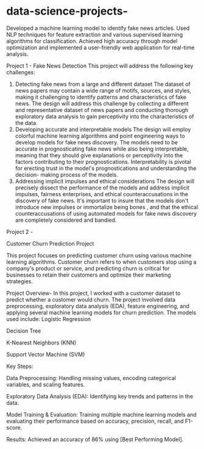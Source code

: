 # data-science-projects-
Developed a machine learning model to identify fake news articles. Used NLP techniques for feature extraction and various supervised learning algorithms for classification. Achieved high accuracy through model optimization and implemented a user-friendly web application for real-time analysis.


Project 1 - Fake News Detection
This project will address the following key challenges:
1. Detecting fake news from a large and different dataset The dataset of news papers
may contain a wide range of motifs, sources, and styles, making it challenging to
identify patterns and characteristics of fake news. The design will address this
challenge by collecting a different and representative dataset of news papers and
conducting thorough exploratory data analysis to gain perceptivity into the
characteristics of the data.
2. Developing accurate and interpretable models The design will employ colorful
machine learning algorithms and point engineering ways to develop models for fake
news discovery. The models need to be accurate in prognosticating fake news while
also being interpretable, meaning that they should give explanations or perceptivity
into the factors contributing to their prognostications. Interpretability is pivotal for
erecting trust in the model's prognostications and understanding the decision- making
process of the models.
3. Addressing implicit impulses and ethical considerations The design will precisely
dissect the performance of the models and address implicit impulses, fairness
enterprises, and ethical counteraccusations in the discovery of fake news. It's
important to insure that the models don't introduce new impulses or immortalize
being bones , and that the ethical counteraccusations of using automated models for
fake news discovery are completely considered and bandied.

Project 2 -

Customer Churn Prediction Project

This project focuses on predicting customer churn using various machine learning algorithms. Customer churn refers to when customers stop using a company's product or service, and predicting churn is critical for businesses to retain their customers and optimize their marketing strategies.

Project Overview-
In this project, I worked with a customer dataset to predict whether a customer would churn. The project involved data preprocessing, exploratory data analysis (EDA), feature engineering, and applying several machine learning models for churn prediction. 
The models used include:
Logistic Regression

Decision Tree

K-Nearest Neighbors (KNN)

Support Vector Machine (SVM)

Key Steps:

Data Preprocessing: Handling missing values, encoding categorical variables, and scaling features.

Exploratory Data Analysis (EDA): Identifying key trends and patterns in the data.

Model Training & Evaluation: Training multiple machine learning models and evaluating their performance based on accuracy, precision, recall, and F1-score.

Results: Achieved an accuracy of 86% using [Best Performing Model].


